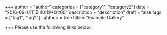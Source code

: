 +++
author = "author"
categories = ["category1", "category2"]
date = "2016-09-14T15:40:19+01:00"
description = "description"
draft = false
tags = ["tag1", "tag2"]
lightbox = true
title = "Example Gallery"

+++
Please use the following links below.
